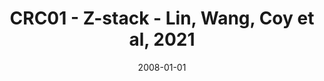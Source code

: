 ---
title: CRC01 - Z-stack - Lin, Wang, Coy et al, 2021
image: https://www.cycif.org/assets/img/lin-wang-coy-2021/crc-case-1-ffpe-cycif-stack.jpg
date: '2008-01-01'
minerva_link: https://www.cycif.org/data/lin-wang-coy-2021/osd-crc-case-1-ffpe-cycif-stack.html
info_link: null
show_page_link: false
hide: true
---